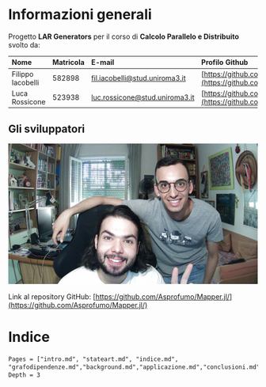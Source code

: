 # Informazioni generali

Progetto **LAR Generators** per il corso di **Calcolo Parallelo e Distribuito** svolto da:

| Nome| Matricola | E-mail | Profilo Github |
|:---|:---|:---|:---|
|Filippo Iacobelli|582898|fil.iacobelli@stud.uniroma3.it| [https://github.com/ZoSo9999/](https://github.com/ZoSo9999/) |
| Luca Rossicone |523938|luc.rossicone@stud.uniroma3.it|[https://github.com/Asprofumo/](https://github.com/Asprofumo/)|

## Gli sviluppatori
![](images/profilo.jpeg)


Link al repository GitHub: [https://github.com/Asprofumo/Mapper.jl/](https://github.com/Asprofumo/Mapper.jl/)

# Indice

```@contents
Pages = ["intro.md", "stateart.md", "indice.md", "grafodipendenze.md","background.md","applicazione.md","conclusioni.md","lar.md","mapper.md"]
Depth = 3
```